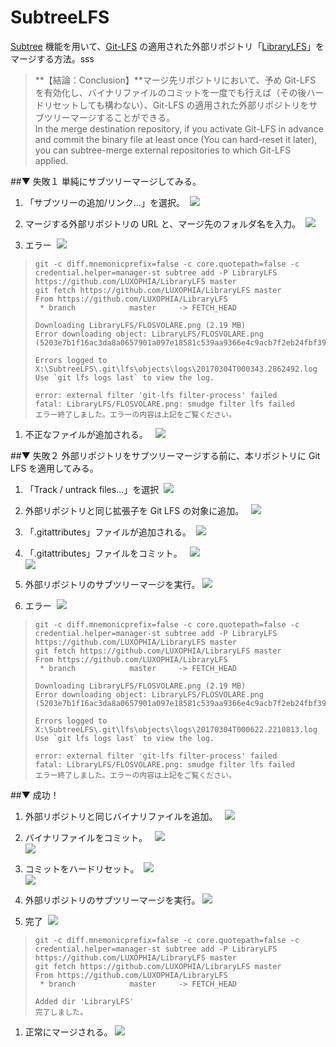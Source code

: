 # SubtreeLFS
[Subtree](https://git-scm.com/book/ja/v1/Git-%E3%81%AE%E3%81%95%E3%81%BE%E3%81%96%E3%81%BE%E3%81%AA%E3%83%84%E3%83%BC%E3%83%AB-%E3%82%B5%E3%83%96%E3%83%84%E3%83%AA%E3%83%BC%E3%83%9E%E3%83%BC%E3%82%B8) 機能を用いて、[Git-LFS](https://git-lfs.github.com/) の適用された外部リポジトリ「[LibraryLFS](https://github.com/LUXOPHIA/LibraryLFS)」をマージする方法。sss

> **【結論：Conclusion】**マージ先リポジトリにおいて、予め Git-LFS を有効化し、バイナリファイルのコミットを一度でも行えば（その後ハードリセットしても構わない）、Git-LFS の適用された外部リポジトリをサブツリーマージすることができる。  
In the merge destination repository, if you activate Git-LFS in advance and commit the binary file at least once (You can hard-reset it later), you can subtree-merge external repositories to which Git-LFS applied.

##▼ 失敗１
単純にサブツリーマージしてみる。

1. 「サブツリーの追加/リンク…」を選択。  
[![](https://github.com/LUXOPHIA/SubtreeLFS/raw/README/README/SubtreeLFS-01.png)](https://github.com/LUXOPHIA/SubtreeLFS/raw/README/README/SubtreeLFS-01.png)

1. マージする外部リボジトリの URL と、マージ先のフォルダ名を入力。  
[![](https://github.com/LUXOPHIA/SubtreeLFS/raw/README/README/SubtreeLFS-02.png)](https://github.com/LUXOPHIA/SubtreeLFS/raw/README/README/SubtreeLFS-02.png)

1. エラー  
[![](https://github.com/LUXOPHIA/SubtreeLFS/raw/README/README/SubtreeLFS-03.png)](https://github.com/LUXOPHIA/SubtreeLFS/raw/README/README/SubtreeLFS-03.png)  
>     git -c diff.mnemonicprefix=false -c core.quotepath=false -c credential.helper=manager-st subtree add -P LibraryLFS https://github.com/LUXOPHIA/LibraryLFS master
>     git fetch https://github.com/LUXOPHIA/LibraryLFS master
>     From https://github.com/LUXOPHIA/LibraryLFS
>      * branch            master     -> FETCH_HEAD
>     
>     Downloading LibraryLFS/FLOSVOLARE.png (2.19 MB)
>     Error downloading object: LibraryLFS/FLOSVOLARE.png (5203e7b1f16ac3da8a0657901a097e18581c539aa9366e4c9acb7f2eb24fbf39)
>     
>     Errors logged to X:\SubtreeLFS\.git\lfs\objects\logs\20170304T000343.2862492.log
>     Use `git lfs logs last` to view the log.
>     
>     error: external filter 'git-lfs filter-process' failed
>     fatal: LibraryLFS/FLOSVOLARE.png: smudge filter lfs failed
>     エラー終了しました。エラーの内容は上記をご覧ください。

1. 不正なファイルが追加される。  
[![](https://github.com/LUXOPHIA/SubtreeLFS/raw/README/README/SubtreeLFS-04.png)](https://github.com/LUXOPHIA/SubtreeLFS/raw/README/README/SubtreeLFS-04.png)

##▼ 失敗２
外部リポジトリをサブツリーマージする前に、本リポジトリに Git LFS を適用してみる。

1. 「Track / untrack files…」を選択  
[![](https://github.com/LUXOPHIA/SubtreeLFS/raw/README/README/SubtreeLFS-05.png)](https://github.com/LUXOPHIA/SubtreeLFS/raw/README/README/SubtreeLFS-05.png)

1. 外部リポジトリと同じ拡張子を Git LFS の対象に追加。  
[![](https://github.com/LUXOPHIA/SubtreeLFS/raw/README/README/SubtreeLFS-06.png)](https://github.com/LUXOPHIA/SubtreeLFS/raw/README/README/SubtreeLFS-06.png)

1. 「.gitattributes」ファイルが追加される。  
[![](https://github.com/LUXOPHIA/SubtreeLFS/raw/README/README/SubtreeLFS-07.png)](https://github.com/LUXOPHIA/SubtreeLFS/raw/README/README/SubtreeLFS-07.png)

1. 「.gitattributes」ファイルをコミット。  
[![](https://github.com/LUXOPHIA/SubtreeLFS/raw/README/README/SubtreeLFS-08.png)](https://github.com/LUXOPHIA/SubtreeLFS/raw/README/README/SubtreeLFS-08.png)  
[![](https://github.com/LUXOPHIA/SubtreeLFS/raw/README/README/SubtreeLFS-09.png)](https://github.com/LUXOPHIA/SubtreeLFS/raw/README/README/SubtreeLFS-09.png)

1. 外部リポジトリのサブツリーマージを実行。
[![](https://github.com/LUXOPHIA/SubtreeLFS/raw/README/README/SubtreeLFS-02.png)](https://github.com/LUXOPHIA/SubtreeLFS/raw/README/README/SubtreeLFS-02.png)

1. エラー  
[![](https://github.com/LUXOPHIA/SubtreeLFS/raw/README/README/SubtreeLFS-10.png)](https://github.com/LUXOPHIA/SubtreeLFS/raw/README/README/SubtreeLFS-10.png)  
>     git -c diff.mnemonicprefix=false -c core.quotepath=false -c credential.helper=manager-st subtree add -P LibraryLFS https://github.com/LUXOPHIA/LibraryLFS master
>     git fetch https://github.com/LUXOPHIA/LibraryLFS master
>     From https://github.com/LUXOPHIA/LibraryLFS
>      * branch            master     -> FETCH_HEAD
>     
>     Downloading LibraryLFS/FLOSVOLARE.png (2.19 MB)
>     Error downloading object: LibraryLFS/FLOSVOLARE.png (5203e7b1f16ac3da8a0657901a097e18581c539aa9366e4c9acb7f2eb24fbf39)
>     
>     Errors logged to X:\SubtreeLFS\.git\lfs\objects\logs\20170304T000622.2210813.log
>     Use `git lfs logs last` to view the log.
>     
>     error: external filter 'git-lfs filter-process' failed
>     fatal: LibraryLFS/FLOSVOLARE.png: smudge filter lfs failed
>     エラー終了しました。エラーの内容は上記をご覧ください。

##▼ 成功！

1. 外部リポジトリと同じバイナリファイルを追加。  
[![](https://github.com/LUXOPHIA/SubtreeLFS/raw/README/README/SubtreeLFS-11.png)](https://github.com/LUXOPHIA/SubtreeLFS/raw/README/README/SubtreeLFS-11.png)

1. バイナリファイルをコミット。  
[![](https://github.com/LUXOPHIA/SubtreeLFS/raw/README/README/SubtreeLFS-12.png)](https://github.com/LUXOPHIA/SubtreeLFS/raw/README/README/SubtreeLFS-12.png)  
[![](https://github.com/LUXOPHIA/SubtreeLFS/raw/README/README/SubtreeLFS-13.png)](https://github.com/LUXOPHIA/SubtreeLFS/raw/README/README/SubtreeLFS-13.png)

1. コミットをハードリセット。  
[![](https://github.com/LUXOPHIA/SubtreeLFS/raw/README/README/SubtreeLFS-14.png)](https://github.com/LUXOPHIA/SubtreeLFS/raw/README/README/SubtreeLFS-14.png)  
[![](https://github.com/LUXOPHIA/SubtreeLFS/raw/README/README/SubtreeLFS-15.png)](https://github.com/LUXOPHIA/SubtreeLFS/raw/README/README/SubtreeLFS-15.png)

1. 外部リポジトリのサブツリーマージを実行。
[![](https://github.com/LUXOPHIA/SubtreeLFS/raw/README/README/SubtreeLFS-02.png)](https://github.com/LUXOPHIA/SubtreeLFS/raw/README/README/SubtreeLFS-02.png)

1. 完了  
[![](https://github.com/LUXOPHIA/SubtreeLFS/raw/README/README/SubtreeLFS-16.png)](https://github.com/LUXOPHIA/SubtreeLFS/raw/README/README/SubtreeLFS-16.png)  
>     git -c diff.mnemonicprefix=false -c core.quotepath=false -c credential.helper=manager-st subtree add -P LibraryLFS https://github.com/LUXOPHIA/LibraryLFS master
>     git fetch https://github.com/LUXOPHIA/LibraryLFS master
>     From https://github.com/LUXOPHIA/LibraryLFS
>      * branch            master     -> FETCH_HEAD
>     
>     Added dir 'LibraryLFS'
>     完了しました。

1. 正常にマージされる。
[![](https://github.com/LUXOPHIA/SubtreeLFS/raw/README/README/SubtreeLFS-17.png)](https://github.com/LUXOPHIA/SubtreeLFS/raw/README/README/SubtreeLFS-17.png)
